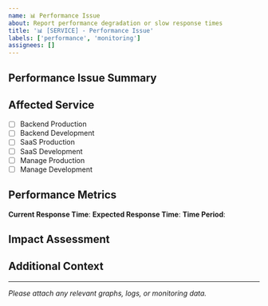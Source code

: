 ```yaml
---
name: 📊 Performance Issue
about: Report performance degradation or slow response times
title: '📊 [SERVICE] - Performance Issue'
labels: ['performance', 'monitoring']
assignees: []
---
```


## Performance Issue Summary
<!-- Describe the performance issue -->

## Affected Service
<!-- Which service is experiencing performance issues? -->
- [ ] Backend Production
- [ ] Backend Development  
- [ ] SaaS Production
- [ ] SaaS Development
- [ ] Manage Production
- [ ] Manage Development

## Performance Metrics
**Current Response Time**: <!-- What is the current response time? -->
**Expected Response Time**: <!-- What should the response time be? -->
**Time Period**: <!-- When did this start? Over what time period? -->

## Impact Assessment
<!-- How does this affect users/operations? -->

## Additional Context
<!-- Any additional information that might be helpful -->

---
*Please attach any relevant graphs, logs, or monitoring data.*
